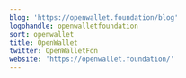 ```yaml
---
blog: 'https://openwallet.foundation/blog'
logohandle: openwalletfoundation
sort: openwallet
title: OpenWallet
twitter: OpenWalletFdn
website: 'https://openwallet.foundation/'
---
```

